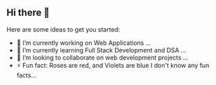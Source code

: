 ## Hi there 👋



Here are some ideas to get you started:

- 🔭 I’m currently working on Web Applications ...
- 🌱 I’m currently learning Full Stack Development and DSA ...
- 👯 I’m looking to collaborate on web development projects ...
- ⚡ Fun fact: Roses are red, and Violets are blue I don't know any fun facts...

